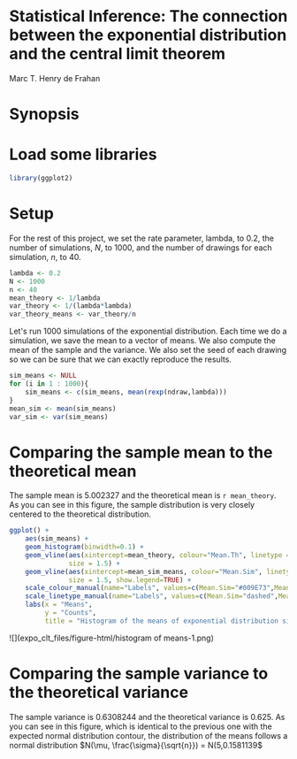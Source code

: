 # Statistical Inference: The connection between the exponential distribution and the central limit theorem
Marc T. Henry de Frahan  
# Synopsis

# Load some libraries

```r
library(ggplot2)
```


# Setup

For the rest of this project, we set the rate parameter, lambda, to
0.2, the number of simulations, $N$, to 1000, and the number of drawings for each simulation, $n$, to 40.


```r
lambda <- 0.2
N <- 1000
n <- 40
mean_theory <- 1/lambda
var_theory <- 1/(lambda*lambda)
var_theory_means <- var_theory/n
```

Let's run 1000 simulations of the exponential distribution. Each
time we do a simulation, we save the mean to a vector of means. We
also compute the mean of the sample and the variance. We also set the seed of each drawing so we can be sure that we can exactly reproduce the results.


```r
sim_means <- NULL
for (i in 1 : 1000){
    sim_means <- c(sim_means, mean(rexp(ndraw,lambda)))
}
mean_sim <- mean(sim_means)
var_sim <- var(sim_means)
```

# Comparing the sample mean to the theoretical mean

The sample mean is 5.002327 and the theoretical mean is `r
mean_theory`. As you can see in this figure, the sample distribution
is very closely centered to the theoretical distribution.


```r
ggplot() +
    aes(sim_means) +
    geom_histogram(binwidth=0.1) +
    geom_vline(aes(xintercept=mean_theory, colour="Mean.Th", linetype = "Mean.Th"),
               size = 1.5) +
    geom_vline(aes(xintercept=mean_sim_means, colour="Mean.Sim", linetype = "Mean.Sim"),
               size = 1.5, show.legend=TRUE) +
    scale_colour_manual(name="Labels", values=c(Mean.Sim="#009E73",Mean.Th="black")) +
    scale_linetype_manual(name="Labels", values=c(Mean.Sim="dashed",Mean.Th="solid"), guide=FALSE)+
    labs(x = "Means",
         y = "Counts",
         title = "Histogram of the means of exponential distribution simulations")
```

![](expo_clt_files/figure-html/histogram of means-1.png)


# Comparing the sample variance to the theoretical variance

The sample variance is 0.6308244 and the theoretical variance
is 0.625. As you can see in this figure, which is
identical to the previous one with the expected normal distribution
contour, the distribution of the means follows a normal distribution
$N(\mu, \frac{\sigma}{\sqrt{n}}) = N(5,0.1581139$

